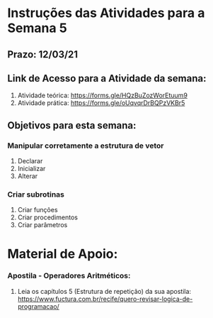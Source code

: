 # Instruções das Atividades para a Semana 5 

## Prazo: 12/03/21

## Link de Acesso para a Atividade da semana:
1. Atividade teórica: <https://forms.gle/HQzBuZozWorEtuum9>
2. Atividade prática: <https://forms.gle/oUqvqrDrBQPzVKBr5>

## Objetivos para esta semana:

### Manipular corretamente a estrutura de vetor
1. Declarar
2. Inicializar
3. Alterar

### Criar subrotinas
1. Criar funções
2. Criar procedimentos
3. Criar parâmetros

# Material de Apoio:

### Apostila - Operadores Aritméticos:
1. Leia os capítulos 5 (Estrutura de repetição) da sua apostila: https://www.fuctura.com.br/recife/quero-revisar-logica-de-programacao/
